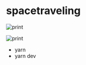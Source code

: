 # spacetraveling

![print](https://user-images.githubusercontent.com/68617133/132441753-367ac4aa-4771-4798-bfee-160e18453187.png)

![print](https://user-images.githubusercontent.com/68617133/132441836-edf9470c-d1b9-421a-bfec-552e9a672d68.png)


- yarn
- yarn dev

